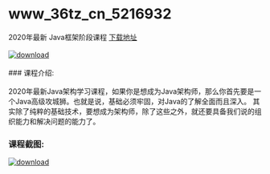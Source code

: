 # www_36tz_cn_5216932
2020年最新 Java框架阶段课程
[下载地址](http://www.36tz.cn/article/5216932 "下载地址")
<br/></br>[![download](http://36tz.cn/muke_img/2020_12_2-55-300x180.png "下载地址")](http://www.36tz.cn/article/5216932 "下载地址")
<br/></br>### 课程介绍:<br/></br>2020年最新Java架构学习课程，如果你是想成为Java架构师，那么你首先要是一个Java高级攻城狮。也就是说，基础必须牢固，对Java的了解全面而且深入。
其实除了纯粹的基础技术，要想成为架构师，除了这些之外，就还要具备我们说的组织能力和解决问题的能力了。

### 课程截图:
[![download](http://36tz.cn/muke_img/2020_12_1-61.png "下载地址")](http://www.36tz.cn/article/5216932 "下载地址")
